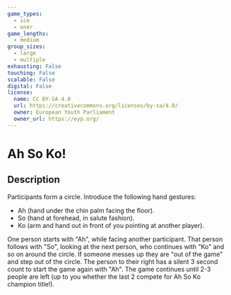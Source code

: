 ```yaml
---
game_types:
  - ice
  - ener
game_lengths:
  - medium
group_sizes:
  - large
  - multiple
exhausting: False
touching: False
scalable: False
digital: False
license:
  name: CC BY-SA 4.0
  url: https://creativecommons.org/licenses/by-sa/4.0/
  owner: European Youth Parliament
  owner_url: https://eyp.org/
---
```

# Ah So Ko!

## Description
Participants form a circle. Introduce the following hand gestures:
- Ah (hand under the chin palm facing the floor).
- So (hand at forehead, in salute fashion).
- Ko (arm and hand out in front of you pointing at another player).

One person starts with "Ah", while facing another participant. That person follows with "So", looking at the next person, who continues with "Ko" and so on around the circle. If someone messes up they are "out of the game" and step out of the circle. The person to their right has a silent 3 second count to start the game again
with "Ah". The game continues until 2-3 people are left (up to you whether the last 2 compete for Ah So Ko champion title!).
